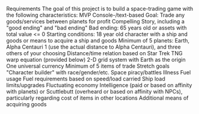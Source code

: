 Requirements
The goal of this project is to build a space-trading game with the following characteristics:
MVP
Console-/text-based
Goal: Trade any goods/services between planets for profit
Compelling Story, including a "good ending" and "bad ending"
Bad ending: 65 years old or assets with total value <= 0
Starting conditions: 18 year old character with a ship and goods or means to acquire a ship and goods
Minimum of 5 planets: Earth, Alpha Centauri 1 (use the actual distance to Alpha Centauri), and three others of your choosing
Distance/time relation based on Star Trek TNG warp equation (provided below)
2-D grid system with Earth as the origin
One universal currency
Minimum of 5 items of trade
Stretch goals
"Character builder" with race/gender/etc.
Space piracy/battles
Illness
Fuel usage
Fuel requirements based on speed/load carried
Ship load limits/upgrades
Fluctuating economy
Intelligence (paid or based on affinity with planets) or Scuttlebutt (overheard or based on affinity with NPCs), particularly regarding cost of items in other locations
Additional means of acquiring goods